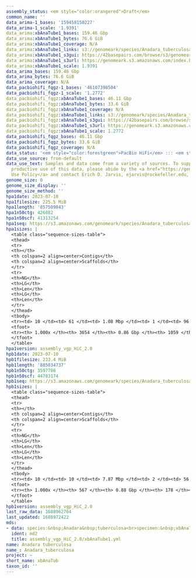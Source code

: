 ```yaml
---
assembly_status: <em style="color:orangered">Draft</em>
common_name: ''
data_arima-1_bases: '159458150227'
data_arima-1_scale: '1.9391'
data_arima:xbAnaTube1_bases: 159.46 Gbp
data_arima:xbAnaTube1_bytes: 76.6 GiB
data_arima:xbAnaTube1_coverage: N/A
data_arima:xbAnaTube1_links: s3://genomeark/species/Anadara_tuberculosa/xbAnaTube1/genomic_data/arima/<br>
data_arima:xbAnaTube1_s3gui: https://42basepairs.com/browse/s3/genomeark/species/Anadara_tuberculosa/xbAnaTube1/genomic_data/arima/
data_arima:xbAnaTube1_s3url: https://genomeark.s3.amazonaws.com/index.html?prefix=species/Anadara_tuberculosa/xbAnaTube1/genomic_data/arima/
data_arima:xbAnaTube1_scale: 1.9391
data_arima_bases: 159.46 Gbp
data_arima_bytes: 76.6 GiB
data_arima_coverage: N/A
data_pacbiohifi_fqgz-1_bases: '46107398504'
data_pacbiohifi_fqgz-1_scale: '1.2772'
data_pacbiohifi_fqgz:xbAnaTube1_bases: 46.11 Gbp
data_pacbiohifi_fqgz:xbAnaTube1_bytes: 33.6 GiB
data_pacbiohifi_fqgz:xbAnaTube1_coverage: N/A
data_pacbiohifi_fqgz:xbAnaTube1_links: s3://genomeark/species/Anadara_tuberculosa/xbAnaTube1/genomic_data/pacbio_hifi/<br>
data_pacbiohifi_fqgz:xbAnaTube1_s3gui: https://42basepairs.com/browse/s3/genomeark/species/Anadara_tuberculosa/xbAnaTube1/genomic_data/pacbio_hifi/
data_pacbiohifi_fqgz:xbAnaTube1_s3url: https://genomeark.s3.amazonaws.com/index.html?prefix=species/Anadara_tuberculosa/xbAnaTube1/genomic_data/pacbio_hifi/
data_pacbiohifi_fqgz:xbAnaTube1_scale: 1.2772
data_pacbiohifi_fqgz_bases: 46.11 Gbp
data_pacbiohifi_fqgz_bytes: 33.6 GiB
data_pacbiohifi_fqgz_coverage: N/A
data_status: '<em style="color:forestgreen">PacBio HiFi</em> ::: <em style="color:forestgreen">Arima</em>'
data_use_source: from-default
data_use_text: Samples and data come from a variety of sources. To support fair and
  productive use of this data, please abide by the <a href="https://genome10k.soe.ucsc.edu/data-use-policies/">Data
  Use Policy</a> and contact Erich D. Jarvis, ejarvis@rockefeller.edu, with any questions.
genome_size: 0
genome_size_display: ''
genome_size_method: ''
hpa1date: 2023-07-10
hpa1filesize: 225.5 MiB
hpa1length: '857509843'
hpa1n50ctg: 426882
hpa1n50scf: 41313254
hpa1seq: https://s3.amazonaws.com/genomeark/species/Anadara_tuberculosa/xbAnaTube1/assembly_vgp_HiC_2.0/xbAnaTube1.HiC.hap1.20230710.fasta.gz
hpa1sizes: |
  <table class="sequence-sizes-table">
  <thead>
  <tr>
  <th></th>
  <th colspan=2 align=center>Contigs</th>
  <th colspan=2 align=center>Scaffolds</th>
  </tr>
  <tr>
  <th>NG</th>
  <th>LG</th>
  <th>Len</th>
  <th>LG</th>
  <th>Len</th>
  </tr>
  </thead>
  <tbody>
  <tr><td> 10 </td><td> 61 </td><td> 1.08 Mbp </td><td> 1 </td><td> 96.37 Mbp </td></tr><tr><td> 20 </td><td> 153 </td><td> 0.81 Mbp </td><td> 3 </td><td> 51.10 Mbp </td></tr><tr><td> 30 </td><td> 272 </td><td> 0.65 Mbp </td><td> 5 </td><td> 44.95 Mbp </td></tr><tr><td> 40 </td><td> 420 </td><td> 0.52 Mbp </td><td> 6 </td><td> 44.48 Mbp </td></tr><tr style="background-color:#cccccc;"><td> 50 </td><td> 603 </td><td style="background-color:#ff8888;"> 426.88 Kbp </td><td> 8 </td><td style="background-color:#88ff88;"> 41.31 Mbp </td></tr><tr><td> 60 </td><td> 829 </td><td> 336.37 Kbp </td><td> 11 </td><td> 36.92 Mbp </td></tr><tr><td> 70 </td><td> 1115 </td><td> 266.88 Kbp </td><td> 13 </td><td> 33.46 Mbp </td></tr><tr><td> 80 </td><td> 1487 </td><td> 197.06 Kbp </td><td> 16 </td><td> 29.22 Mbp </td></tr><tr><td> 90 </td><td> 2053 </td><td> 114.31 Kbp </td><td> 21 </td><td> 5.06 Mbp </td></tr><tr><td> 100 </td><td> 3654 </td><td> 6.00 Kbp </td><td> 1059 </td><td> 6.00 Kbp </td></tr></tbody>
  <tfoot>
  <tr><th> 1.000x </th><th> 3654 </th><th> 0.86 Gbp </th><th> 1059 </th><th> 0.86 Gbp </th></tr>
  </tfoot>
  </table>
hpa1version: assembly_vgp_HiC_2.0
hpb1date: 2023-07-10
hpb1filesize: 233.4 MiB
hpb1length: '885034737'
hpb1n50ctg: 3597786
hpb1n50scf: 44783174
hpb1seq: https://s3.amazonaws.com/genomeark/species/Anadara_tuberculosa/xbAnaTube1/assembly_vgp_HiC_2.0/xbAnaTube1.HiC.hap2.20230710.fasta.gz
hpb1sizes: |
  <table class="sequence-sizes-table">
  <thead>
  <tr>
  <th></th>
  <th colspan=2 align=center>Contigs</th>
  <th colspan=2 align=center>Scaffolds</th>
  </tr>
  <tr>
  <th>NG</th>
  <th>LG</th>
  <th>Len</th>
  <th>LG</th>
  <th>Len</th>
  </tr>
  </thead>
  <tbody>
  <tr><td> 10 </td><td> 10 </td><td> 7.87 Mbp </td><td> 2 </td><td> 56.98 Mbp </td></tr><tr><td> 20 </td><td> 23 </td><td> 5.91 Mbp </td><td> 3 </td><td> 56.77 Mbp </td></tr><tr><td> 30 </td><td> 40 </td><td> 4.95 Mbp </td><td> 5 </td><td> 52.03 Mbp </td></tr><tr><td> 40 </td><td> 59 </td><td> 4.28 Mbp </td><td> 7 </td><td> 48.90 Mbp </td></tr><tr style="background-color:#cccccc;"><td> 50 </td><td> 82 </td><td style="background-color:#88ff88;"> 3.60 Mbp </td><td> 9 </td><td style="background-color:#88ff88;"> 44.78 Mbp </td></tr><tr><td> 60 </td><td> 109 </td><td> 2.93 Mbp </td><td> 10 </td><td> 44.69 Mbp </td></tr><tr><td> 70 </td><td> 144 </td><td> 2.24 Mbp </td><td> 12 </td><td> 43.83 Mbp </td></tr><tr><td> 80 </td><td> 187 </td><td> 1.80 Mbp </td><td> 15 </td><td> 38.20 Mbp </td></tr><tr><td> 90 </td><td> 249 </td><td> 1.07 Mbp </td><td> 17 </td><td> 34.32 Mbp </td></tr><tr><td> 100 </td><td> 567 </td><td> 12.39 Kbp </td><td> 178 </td><td> 12.39 Kbp </td></tr></tbody>
  <tfoot>
  <tr><th> 1.000x </th><th> 567 </th><th> 0.88 Gbp </th><th> 178 </th><th> 0.89 Gbp </th></tr>
  </tfoot>
  </table>
hpb1version: assembly_vgp_HiC_2.0
last_raw_data: 1688962764
last_updated: 1688972422
mds:
- data: species:&nbsp;Anadara&nbsp;tuberculosa<br>specimen:&nbsp;xbAnaTube1<br>projects:&nbsp;<br>&nbsp;&nbsp;-&nbsp;vgp<br>hap1:&nbsp;s3://genomeark/species/Anadara_tuberculosa/xbAnaTube1/assembly_vgp_HiC_2.0/xbAnaTube1.HiC.hap1.20230710.fasta.gz<br>hap2:&nbsp;s3://genomeark/species/Anadara_tuberculosa/xbAnaTube1/assembly_vgp_HiC_2.0/xbAnaTube1.HiC.hap2.20230710.fasta.gz<br>pretext_hap1:&nbsp;s3://genomeark/species/Anadara_tuberculosa/xbAnaTube1/assembly_vgp_HiC_2.0/evaluation/hap1/pretext/xbAnaTube1_hap1__s2_heatmap.pretext<br>pretext_hap2:&nbsp;s3://genomeark/species/Anadara_tuberculosa/xbAnaTube1/assembly_vgp_HiC_2.0/evaluation/hap2/pretext/xbAnaTube1_hap2__s2_heatmap.pretext<br>kmer_spectra_img:&nbsp;s3://genomeark/species/Anadara_tuberculosa/xbAnaTube1/assembly_vgp_HiC_2.0/evaluation/merqury/xbAnaTube1_png/<br>pipeline:<br>&nbsp;&nbsp;-&nbsp;hifiasm&nbsp;(0.19.3+galaxy0)<br>&nbsp;&nbsp;-&nbsp;yahs&nbsp;(1.2a.2+galaxy1)<br>assembled_by_group:&nbsp;Rockefeller<br>notes:&nbsp;This&nbsp;was&nbsp;a&nbsp;hifiasm-HiC&nbsp;assembly&nbsp;of&nbsp;xbAnaTube1,&nbsp;resulting&nbsp;in&nbsp;two&nbsp;complete&nbsp;haplotypes.&nbsp;This&nbsp;individual&nbsp;did&nbsp;not&nbsp;bionano&nbsp;data.&nbsp;HiC&nbsp;scaffolding&nbsp;was&nbsp;performed&nbsp;with&nbsp;yahs.&nbsp;The&nbsp;HiC&nbsp;prep&nbsp;was&nbsp;Arima&nbsp;kit&nbsp;2.&nbsp;The&nbsp;HiC&nbsp;reads&nbsp;needed&nbsp;to&nbsp;have&nbsp;5&nbsp;bp&nbsp;trimmed&nbsp;from&nbsp;the&nbsp;5'&nbsp;end&nbsp;due&nbsp;to&nbsp;adapter&nbsp;left&nbsp;over&nbsp;from&nbsp;the&nbsp;Arima&nbsp;library&nbsp;prep&nbsp;kit.
  ident: md2
  title: assembly_vgp_HiC_2.0/xbAnaTube1.yml
name: Anadara tuberculosa
name_: Anadara_tuberculosa
project: ~
short_name: xbAnaTub
taxon_id: ''
---
```

